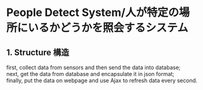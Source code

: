 # People Detect System/人が特定の場所にいるかどうかを照会するシステム
## 1. Structure 構造
first, collect data from sensors and then send the data into database;   
next, get the data from database and encapsulate it in json format;  
finally, put the data on webpage and use Ajax to refresh data every second.
